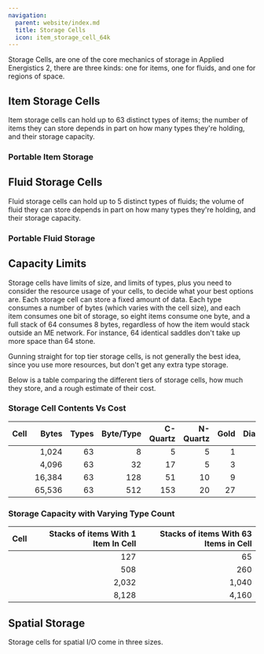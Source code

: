 ```yaml
---
navigation:
  parent: website/index.md
  title: Storage Cells
  icon: item_storage_cell_64k
---
```


Storage Cells, are one of the core mechanics of storage in Applied Energistics
2, there are three kinds: one for items, one for fluids, and one for regions of
space.

## Item Storage Cells

Item storage cells can hold up to 63 distinct types of items; the
number of items they can store depends in part on how many types they're
holding, and their storage capacity.

<ItemGrid>
  <ItemIcon id="item_storage_cell_1k" />
  <ItemIcon id="item_storage_cell_4k" />
  <ItemIcon id="item_storage_cell_16k" />
  <ItemIcon id="item_storage_cell_64k" />
</ItemGrid>

### Portable Item Storage

<ItemGrid>
  <ItemIcon id="portable_item_cell_1k" />
  <ItemIcon id="portable_item_cell_4k" />
  <ItemIcon id="portable_item_cell_16k" />
  <ItemIcon id="portable_item_cell_64k" />
</ItemGrid>

## Fluid Storage Cells

Fluid storage cells can hold up to 5 distinct types of fluids; the
volume of fluid they can store depends in part on how many types they're
holding, and their storage capacity.

<ItemGrid>
  <ItemIcon id="fluid_storage_cell_1k" />
  <ItemIcon id="fluid_storage_cell_4k" />
  <ItemIcon id="fluid_storage_cell_16k" />
  <ItemIcon id="fluid_storage_cell_64k" />
</ItemGrid>

### Portable Fluid Storage

<ItemGrid>
  <ItemIcon id="portable_fluid_cell_1k" />
  <ItemIcon id="portable_fluid_cell_4k" />
  <ItemIcon id="portable_fluid_cell_16k" />
  <ItemIcon id="portable_fluid_cell_64k" />
</ItemGrid>

## Capacity Limits

Storage cells have limits of size, and limits
of types, plus you need to consider the resource usage of your cells, to
decide what your best options are. Each storage cell can store a fixed amount
of data. Each type consumes a number of bytes (which varies with the cell
size), and each item consumes one bit of storage, so eight items consume one
byte, and a full stack of 64 consumes 8 bytes, regardless of how the item
would stack outside an ME network. For instance, 64 identical saddles don't
take up more space than 64 stone.

Gunning straight for top tier storage cells, is not generally the best idea,
since you use more resources, but don't get any extra type storage.

Below is a table comparing the different tiers of storage cells, how much they store, and
a rough estimate of their cost.

### Storage Cell Contents Vs Cost

| Cell                                    |  Bytes | Types | Byte/Type | C-Quartz | N-Quartz | Gold | Diamonds |
|-----------------------------------------|-------:|------:|----------:|---------:|---------:|-----:|---------:|
| <ItemLink id="item_storage_cell_1k" />  |  1,024 |    63 |         8 |        5 |        5 |    1 |        0 |
| <ItemLink id="item_storage_cell_4k" />  |  4,096 |    63 |        32 |       17 |        5 |    3 |        0 |
| <ItemLink id="item_storage_cell_16k" /> | 16,384 |    63 |       128 |       51 |       10 |    9 |        1 |
| <ItemLink id="item_storage_cell_64k" /> | 65,536 |    63 |       512 |      153 |       20 |   27 |        4 |

### Storage Capacity with Varying Type Count

| Cell                                    | Stacks of items With 1 Item In Cell | Stacks of items With 63 Items in Cell |
|-----------------------------------------|------------------------------------:|--------------------------------------:|
| <ItemLink id="item_storage_cell_1k" />  |                                 127 |                                    65 |
| <ItemLink id="item_storage_cell_4k" />  |                                 508 |                                   260 |
| <ItemLink id="item_storage_cell_16k" /> |                               2,032 |                                 1,040 |
| <ItemLink id="item_storage_cell_64k" /> |                               8,128 |                                 4,160 |

## Spatial Storage

Storage cells for spatial I/O come in three sizes.

<ItemGrid>
  <ItemIcon id="spatial_storage_cell_2" />
  <ItemIcon id="spatial_storage_cell_16" />
  <ItemIcon id="spatial_storage_cell_128" />
</ItemGrid>
